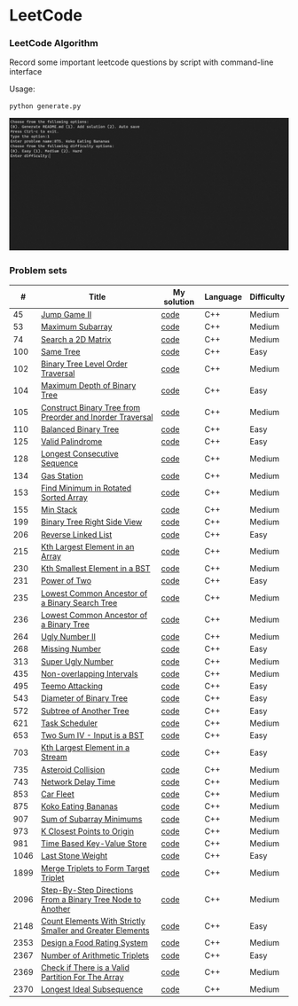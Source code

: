 LeetCode
========

### LeetCode Algorithm

Record some important leetcode questions by script with command-line interface

Usage:
```
python generate.py
```

![image](https://github.com/coffree0123/Leetcode/blob/master/imgs/interface.png?raw=true)

### Problem sets

| # | Title | My solution | Language | Difficulty |
|---| ----- | -------- | ---------- | ---------- |
|45|[Jump Game II](https://leetcode.com/problems/jump-game-ii)|[code](https://github.com/coffree0123/Leetcode/blob/master/solutions/45_Medium_Jump%20Game%20II.cpp)|C++|Medium|
|53|[Maximum Subarray](https://leetcode.com/problems/maximum-subarray)|[code](https://github.com/coffree0123/Leetcode/blob/master/solutions/53_Medium_Maximum%20Subarray.cpp)|C++|Medium|
|74|[Search a 2D Matrix](https://leetcode.com/problems/search-a-2d-matrix)|[code](https://github.com/coffree0123/Leetcode/blob/master/solutions/74_Medium_Search%20a%202D%20Matrix.cpp)|C++|Medium|
|100|[Same Tree](https://leetcode.com/problems/same-tree)|[code](https://github.com/coffree0123/Leetcode/blob/master/solutions/100_Easy_Same%20Tree.cpp)|C++|Easy|
|102|[Binary Tree Level Order Traversal](https://leetcode.com/problems/binary-tree-level-order-traversal)|[code](https://github.com/coffree0123/Leetcode/blob/master/solutions/102_Medium_Binary%20Tree%20Level%20Order%20Traversal.cpp)|C++|Medium|
|104|[Maximum Depth of Binary Tree](https://leetcode.com/problems/maximum-depth-of-binary-tree)|[code](https://github.com/coffree0123/Leetcode/blob/master/solutions/104_Easy_Maximum%20Depth%20of%20Binary%20Tree.cpp)|C++|Easy|
|105|[Construct Binary Tree from Preorder and Inorder Traversal](https://leetcode.com/problems/construct-binary-tree-from-preorder-and-inorder-traversal)|[code](https://github.com/coffree0123/Leetcode/blob/master/solutions/105_Medium_Construct%20Binary%20Tree%20from%20Preorder%20and%20Inorder%20Traversal.cpp)|C++|Medium|
|110|[Balanced Binary Tree](https://leetcode.com/problems/balanced-binary-tree)|[code](https://github.com/coffree0123/Leetcode/blob/master/solutions/110_Easy_Balanced%20Binary%20Tree.cpp)|C++|Easy|
|125|[Valid Palindrome](https://leetcode.com/problems/valid-palindrome)|[code](https://github.com/coffree0123/Leetcode/blob/master/solutions/125_Easy_Valid%20Palindrome.cpp)|C++|Easy|
|128|[Longest Consecutive Sequence](https://leetcode.com/problems/longest-consecutive-sequence)|[code](https://github.com/coffree0123/Leetcode/blob/master/solutions/128_Medium_Longest%20Consecutive%20Sequence.cpp)|C++|Medium|
|134|[Gas Station](https://leetcode.com/problems/gas-station)|[code](https://github.com/coffree0123/Leetcode/blob/master/solutions/134_Medium_Gas%20Station.cpp)|C++|Medium|
|153|[Find Minimum in Rotated Sorted Array](https://leetcode.com/problems/find-minimum-in-rotated-sorted-array)|[code](https://github.com/coffree0123/Leetcode/blob/master/solutions/153_Medium_Find%20Minimum%20in%20Rotated%20Sorted%20Array.cpp)|C++|Medium|
|155|[Min Stack](https://leetcode.com/problems/min-stack)|[code](https://github.com/coffree0123/Leetcode/blob/master/solutions/155_Medium_Min%20Stack.cpp)|C++|Medium|
|199|[Binary Tree Right Side View](https://leetcode.com/problems/binary-tree-right-side-view)|[code](https://github.com/coffree0123/Leetcode/blob/master/solutions/199_Medium_Binary%20Tree%20Right%20Side%20View.cpp)|C++|Medium|
|206|[Reverse Linked List](https://leetcode.com/problems/reverse-linked-list)|[code](https://github.com/coffree0123/Leetcode/blob/master/solutions/206_Easy_Reverse%20Linked%20List.cpp)|C++|Easy|
|215|[Kth Largest Element in an Array](https://leetcode.com/problems/kth-largest-element-in-an-array)|[code](https://github.com/coffree0123/Leetcode/blob/master/solutions/215_Medium_Kth%20Largest%20Element%20in%20an%20Array.cpp)|C++|Medium|
|230|[Kth Smallest Element in a BST](https://leetcode.com/problems/kth-smallest-element-in-a-bst)|[code](https://github.com/coffree0123/Leetcode/blob/master/solutions/230_Medium_Kth%20Smallest%20Element%20in%20a%20BST.cpp)|C++|Medium|
|231|[Power of Two](https://leetcode.com/problems/power-of-two)|[code](https://github.com/coffree0123/Leetcode/blob/master/solutions/231_Easy_Power%20of%20Two.cpp)|C++|Easy|
|235|[Lowest Common Ancestor of a Binary Search Tree](https://leetcode.com/problems/lowest-common-ancestor-of-a-binary-search-tree)|[code](https://github.com/coffree0123/Leetcode/blob/master/solutions/235_Medium_Lowest%20Common%20Ancestor%20of%20a%20Binary%20Search%20Tree.cpp)|C++|Medium|
|236|[Lowest Common Ancestor of a Binary Tree](https://leetcode.com/problems/lowest-common-ancestor-of-a-binary-tree)|[code](https://github.com/coffree0123/Leetcode/blob/master/solutions/236_Medium_Lowest%20Common%20Ancestor%20of%20a%20Binary%20Tree.cpp)|C++|Medium|
|264|[Ugly Number II](https://leetcode.com/problems/ugly-number-ii)|[code](https://github.com/coffree0123/Leetcode/blob/master/solutions/264_Medium_Ugly%20Number%20II.cpp)|C++|Medium|
|268|[Missing Number](https://leetcode.com/problems/missing-number)|[code](https://github.com/coffree0123/Leetcode/blob/master/solutions/268_Easy_Missing%20Number.cpp)|C++|Easy|
|313|[Super Ugly Number](https://leetcode.com/problems/super-ugly-number)|[code](https://github.com/coffree0123/Leetcode/blob/master/solutions/313_Medium_Super%20Ugly%20Number.cpp)|C++|Medium|
|435|[Non-overlapping Intervals](https://leetcode.com/problems/non-overlapping-intervals)|[code](https://github.com/coffree0123/Leetcode/blob/master/solutions/435_Medium_Non-overlapping%20Intervals.cpp)|C++|Medium|
|495|[Teemo Attacking](https://leetcode.com/problems/teemo-attacking)|[code](https://github.com/coffree0123/Leetcode/blob/master/solutions/495_Easy_Teemo%20Attacking.cpp)|C++|Easy|
|543|[Diameter of Binary Tree](https://leetcode.com/problems/diameter-of-binary-tree)|[code](https://github.com/coffree0123/Leetcode/blob/master/solutions/543_Easy_Diameter%20of%20Binary%20Tree.cpp)|C++|Easy|
|572|[Subtree of Another Tree](https://leetcode.com/problems/subtree-of-another-tree)|[code](https://github.com/coffree0123/Leetcode/blob/master/solutions/572_Easy_Subtree%20of%20Another%20Tree.cpp)|C++|Easy|
|621|[Task Scheduler](https://leetcode.com/problems/task-scheduler)|[code](https://github.com/coffree0123/Leetcode/blob/master/solutions/621_Medium_Task%20Scheduler.cpp)|C++|Medium|
|653|[Two Sum IV - Input is a BST](https://leetcode.com/problems/two-sum-iv---input-is-a-bst)|[code](https://github.com/coffree0123/Leetcode/blob/master/solutions/653_Easy_Two%20Sum%20IV%20-%20Input%20is%20a%20BST.cpp)|C++|Easy|
|703|[Kth Largest Element in a Stream](https://leetcode.com/problems/kth-largest-element-in-a-stream)|[code](https://github.com/coffree0123/Leetcode/blob/master/solutions/703_Easy_Kth%20Largest%20Element%20in%20a%20Stream.cpp)|C++|Easy|
|735|[Asteroid Collision](https://leetcode.com/problems/asteroid-collision)|[code](https://github.com/coffree0123/Leetcode/blob/master/solutions/735_Medium_Asteroid%20Collision.cpp)|C++|Medium|
|743|[Network Delay Time](https://leetcode.com/problems/network-delay-time)|[code](https://github.com/coffree0123/Leetcode/blob/master/solutions/743_Medium_Network%20Delay%20Time.cpp)|C++|Medium|
|853|[Car Fleet](https://leetcode.com/problems/car-fleet)|[code](https://github.com/coffree0123/Leetcode/blob/master/solutions/853_Medium_Car%20Fleet.cpp)|C++|Medium|
|875|[Koko Eating Bananas](https://leetcode.com/problems/koko-eating-bananas)|[code](https://github.com/coffree0123/Leetcode/blob/master/solutions/875_Medium_Koko%20Eating%20Bananas.cpp)|C++|Medium|
|907|[Sum of Subarray Minimums](https://leetcode.com/problems/sum-of-subarray-minimums)|[code](https://github.com/coffree0123/Leetcode/blob/master/solutions/907_Medium_Sum%20of%20Subarray%20Minimums.cpp)|C++|Medium|
|973|[K Closest Points to Origin](https://leetcode.com/problems/k-closest-points-to-origin)|[code](https://github.com/coffree0123/Leetcode/blob/master/solutions/973_Medium_K%20Closest%20Points%20to%20Origin.cpp)|C++|Medium|
|981|[Time Based Key-Value Store](https://leetcode.com/problems/time-based-key-value-store)|[code](https://github.com/coffree0123/Leetcode/blob/master/solutions/981_Medium_Time%20Based%20Key-Value%20Store.cpp)|C++|Medium|
|1046|[Last Stone Weight](https://leetcode.com/problems/last-stone-weight)|[code](https://github.com/coffree0123/Leetcode/blob/master/solutions/1046_Easy_Last%20Stone%20Weight.cpp)|C++|Easy|
|1899|[Merge Triplets to Form Target Triplet](https://leetcode.com/problems/merge-triplets-to-form-target-triplet)|[code](https://github.com/coffree0123/Leetcode/blob/master/solutions/1899_Medium_Merge%20Triplets%20to%20Form%20Target%20Triplet.cpp)|C++|Medium|
|2096|[Step-By-Step Directions From a Binary Tree Node to Another](https://leetcode.com/problems/step-by-step-directions-from-a-binary-tree-node-to-another)|[code](https://github.com/coffree0123/Leetcode/blob/master/solutions/2096_Medium_Step-By-Step%20Directions%20From%20a%20Binary%20Tree%20Node%20to%20Another.cpp)|C++|Medium|
|2148|[Count Elements With Strictly Smaller and Greater Elements](https://leetcode.com/problems/count-elements-with-strictly-smaller-and-greater-elements)|[code](https://github.com/coffree0123/Leetcode/blob/master/solutions/2148_Easy_Count%20Elements%20With%20Strictly%20Smaller%20and%20Greater%20Elements.cpp)|C++|Easy|
|2353|[Design a Food Rating System](https://leetcode.com/problems/design-a-food-rating-system)|[code](https://github.com/coffree0123/Leetcode/blob/master/solutions/2353_Medium_Design%20a%20Food%20Rating%20System.cpp)|C++|Medium|
|2367|[Number of Arithmetic Triplets](https://leetcode.com/problems/number-of-arithmetic-triplets)|[code](https://github.com/coffree0123/Leetcode/blob/master/solutions/2367_Easy_Number%20of%20Arithmetic%20Triplets.cpp)|C++|Easy|
|2369|[Check if There is a Valid Partition For The Array](https://leetcode.com/problems/check-if-there-is-a-valid-partition-for-the-array)|[code](https://github.com/coffree0123/Leetcode/blob/master/solutions/2369_Medium_Check%20if%20There%20is%20a%20Valid%20Partition%20For%20The%20Array.cpp)|C++|Medium|
|2370|[Longest Ideal Subsequence](https://leetcode.com/problems/longest-ideal-subsequence)|[code](https://github.com/coffree0123/Leetcode/blob/master/solutions/2370_Medium_Longest%20Ideal%20Subsequence.cpp)|C++|Medium|
